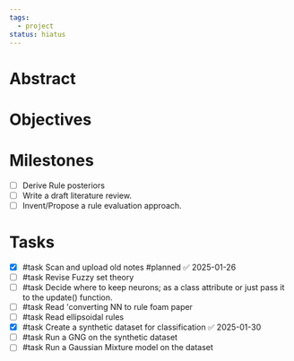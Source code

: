 ```yaml
---
tags:
  - project
status: hiatus
---
```

# Abstract

# Objectives

# Milestones
- [ ] Derive Rule posteriors
- [ ] Write a draft literature review.
- [ ] Invent/Propose a rule evaluation approach.

# Tasks
- [x] #task Scan and upload old notes #planned ✅ 2025-01-26
- [ ] #task Revise Fuzzy set theory 
- [ ] #task Decide where to keep neurons; as a class attribute or just pass it to the update() function.
- [ ] #task Read 'converting NN to rule foam paper
- [ ] #task Read ellipsoidal rules
- [x] #task Create a synthetic dataset for classification ✅ 2025-01-30
- [ ] #task Run a GNG on the synthetic dataset
- [ ] #task Run a Gaussian Mixture model on the dataset